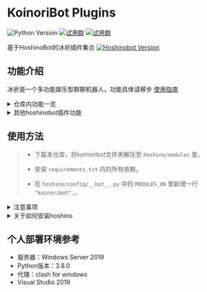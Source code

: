 # KoinoriBot Plugins
![Python Version](https://img.shields.io/badge/python-3.8+-blue)
[![试用群](https://img.shields.io/badge/试用/一群-冰祈杂谈总铺-brightgreen)](https://jq.qq.com/?_wv=1027&k=o3WzKAfn)
[![试用群](https://img.shields.io/badge/试用/二群-冰祈杂谈分铺-brightgreen)](https://jq.qq.com/?_wv=1027&k=fdFbP60u)


基于HoshinoBot的冰祈插件集合 [![Hoshinobot Version](https://img.shields.io/badge/hoshino-2.1.0-blue)](https://github.com/Ice-Cirno/HoshinoBot) 


## 功能介绍

冰祈是一个多功能娱乐型群聊机器人，功能具体请移步 [使用指南](https://www.lanxy.ink/?p=476)

<details>
  <summary>仓库内功能一览</summary>

- **每日签到**：`icelogin`
- **更换称呼**：`call_me_please`
- **碧蓝档案**：查询学生资料，抽卡模拟器 `ba_wiki`
- **Arcaea查分** `Arcaea`
- **冰祈与鱼**：钓鱼与漂流瓶二合一 `fishing`
- **人脸卡通化**：`cartoon`
- **图片美学评分**：`DetectDisgust`
- **随机美图**：`sinaimg`
- 其他小型功能，具体可查看各自文件夹里的 `__init__.py` 文件

</details>

<details>
  <summary>其他hoshinobot插件功能</summary>

源于hoshinobot丰富的插件生态，冰祈也有相当一部分非原创功能来自 [HoshinoBot插件仓库](https://github.com/pcrbot/HoshinoBot-plugins-index)，具体可以自行检索。
</details>


## 使用方法

> - 下载本仓库，将koinoribot文件夹解压至 `hoshino/modules` 里。
> 
> 
> - 安装 `requirements.txt` 内的所有依赖。
> 
> 
> - 在 `hoshino/config/__bot__.py` 中的 `MODULES_ON` 里新增一行 `"koinoribot",`。

<details>
 <summary> 注意事项 </summary> 

> - 如果在安装依赖的过程中出现错误，请务必及时解决，通常都可在百度上找到解决方案。
> 
> 
> - 关于部分插件需要用到的静态图片资源文件与字体文件，恕不公开。如有需要可以移步[![插件试用群](https://img.shields.io/badge/插件试用-冰祈杂谈分铺-brightgreen)](https://jq.qq.com/?_wv=1027&k=fdFbP60u)。
> 
> 
> - 部分功能需要申请api，请将相应的api填进 `koinoribot/config.py` 里以正常使用插件。
> 
> 
> - 部分插件在下载图片时需要走代理，可以在 `koinoribot/config.py` 的 `proxies` 栏内进行配置。推荐使用 [clash](https://github.com/Fndroid/clash_for_windows_pkg)
</details>



<details>
 <summary> 关于如何安装hoshino </summary> 

仓库传送门 [Hoshinobot](https://github.com/Ice-Cirno/HoshinoBot) (作者： [Ice-cirno](https://github.com/Ice-Cirno))

</details>


## 个人部署环境参考
 - 服务器：Windows Server 2019
 - Python版本：3.8.0
 - 代理：clash for windows
 - Visual Studio 2019

